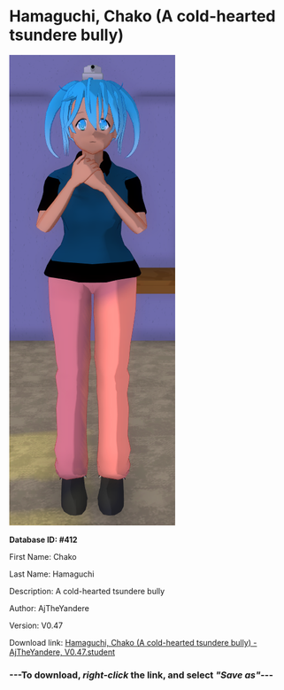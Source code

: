 # Hamaguchi, Chako (A cold-hearted tsundere bully)

<img src="https://raw.githubusercontent.com/Arbiter1223/Daigaku-Gurashi-Custom-Students/master/Students/Files/Hamaguchi%2C%20Chako%20(A%20cold-hearted%20tsundere%20bully).png" title="Hamaguchi, Chako (A cold-hearted tsundere bully) - AjTheYandere, V0.47">

**Database ID: #412**

First Name: Chako

Last Name: Hamaguchi

Description: A cold-hearted tsundere bully

Author: AjTheYandere

Version: V0.47

Download link: <a href="https://raw.githubusercontent.com/Arbiter1223/Daigaku-Gurashi-Custom-Students/master/Students/Files/Hamaguchi%2C%20Chako%20(A%20cold-hearted%20tsundere%20bully)%20-%20AjTheYandere%2C%20V0.47.student">Hamaguchi, Chako (A cold-hearted tsundere bully) - AjTheYandere, V0.47.student</a>

### ---**To download, _right-click_ the link, and select _"Save as"_**---
